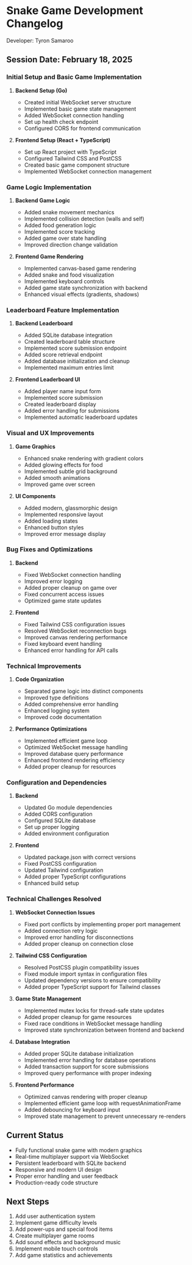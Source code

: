 # Snake Game Development Changelog
Developer: Tyron Samaroo

## Session Date: February 18, 2025

### Initial Setup and Basic Game Implementation

1. **Backend Setup (Go)**
   - Created initial WebSocket server structure
   - Implemented basic game state management
   - Added WebSocket connection handling
   - Set up health check endpoint
   - Configured CORS for frontend communication

2. **Frontend Setup (React + TypeScript)**
   - Set up React project with TypeScript
   - Configured Tailwind CSS and PostCSS
   - Created basic game component structure
   - Implemented WebSocket connection management

### Game Logic Implementation

1. **Backend Game Logic**
   - Added snake movement mechanics
   - Implemented collision detection (walls and self)
   - Added food generation logic
   - Implemented score tracking
   - Added game over state handling
   - Improved direction change validation

2. **Frontend Game Rendering**
   - Implemented canvas-based game rendering
   - Added snake and food visualization
   - Implemented keyboard controls
   - Added game state synchronization with backend
   - Enhanced visual effects (gradients, shadows)

### Leaderboard Feature Implementation

1. **Backend Leaderboard**
   - Added SQLite database integration
   - Created leaderboard table structure
   - Implemented score submission endpoint
   - Added score retrieval endpoint
   - Added database initialization and cleanup
   - Implemented maximum entries limit

2. **Frontend Leaderboard UI**
   - Added player name input form
   - Implemented score submission
   - Created leaderboard display
   - Added error handling for submissions
   - Implemented automatic leaderboard updates

### Visual and UX Improvements

1. **Game Graphics**
   - Enhanced snake rendering with gradient colors
   - Added glowing effects for food
   - Implemented subtle grid background
   - Added smooth animations
   - Improved game over screen

2. **UI Components**
   - Added modern, glassmorphic design
   - Implemented responsive layout
   - Added loading states
   - Enhanced button styles
   - Improved error message display

### Bug Fixes and Optimizations

1. **Backend**
   - Fixed WebSocket connection handling
   - Improved error logging
   - Added proper cleanup on game over
   - Fixed concurrent access issues
   - Optimized game state updates

2. **Frontend**
   - Fixed Tailwind CSS configuration issues
   - Resolved WebSocket reconnection bugs
   - Improved canvas rendering performance
   - Fixed keyboard event handling
   - Enhanced error handling for API calls

### Technical Improvements

1. **Code Organization**
   - Separated game logic into distinct components
   - Improved type definitions
   - Added comprehensive error handling
   - Enhanced logging system
   - Improved code documentation

2. **Performance Optimizations**
   - Implemented efficient game loop
   - Optimized WebSocket message handling
   - Improved database query performance
   - Enhanced frontend rendering efficiency
   - Added proper cleanup for resources

### Configuration and Dependencies

1. **Backend**
   - Updated Go module dependencies
   - Added CORS configuration
   - Configured SQLite database
   - Set up proper logging
   - Added environment configuration

2. **Frontend**
   - Updated package.json with correct versions
   - Fixed PostCSS configuration
   - Updated Tailwind configuration
   - Added proper TypeScript configurations
   - Enhanced build setup

### Technical Challenges Resolved

1. **WebSocket Connection Issues**
   - Fixed port conflicts by implementing proper port management
   - Added connection retry logic
   - Improved error handling for disconnections
   - Added proper cleanup on connection close

2. **Tailwind CSS Configuration**
   - Resolved PostCSS plugin compatibility issues
   - Fixed module import syntax in configuration files
   - Updated dependency versions to ensure compatibility
   - Added proper TypeScript support for Tailwind classes

3. **Game State Management**
   - Implemented mutex locks for thread-safe state updates
   - Added proper cleanup for game resources
   - Fixed race conditions in WebSocket message handling
   - Improved state synchronization between frontend and backend

4. **Database Integration**
   - Added proper SQLite database initialization
   - Implemented error handling for database operations
   - Added transaction support for score submissions
   - Improved query performance with proper indexing

5. **Frontend Performance**
   - Optimized canvas rendering with proper cleanup
   - Implemented efficient game loop with requestAnimationFrame
   - Added debouncing for keyboard input
   - Improved state management to prevent unnecessary re-renders

## Current Status
- Fully functional snake game with modern graphics
- Real-time multiplayer support via WebSocket
- Persistent leaderboard with SQLite backend
- Responsive and modern UI design
- Proper error handling and user feedback
- Production-ready code structure

## Next Steps
1. Add user authentication system
2. Implement game difficulty levels
3. Add power-ups and special food items
4. Create multiplayer game rooms
5. Add sound effects and background music
6. Implement mobile touch controls
7. Add game statistics and achievements